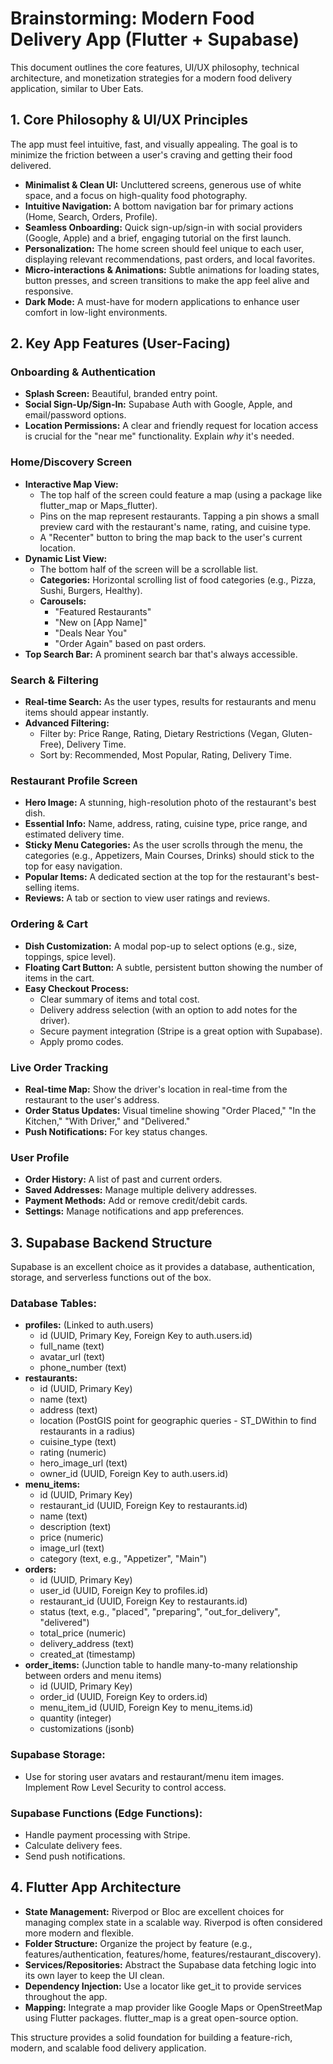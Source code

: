 # **Brainstorming: Modern Food Delivery App (Flutter \+ Supabase)**

This document outlines the core features, UI/UX philosophy, technical architecture, and monetization strategies for a modern food delivery application, similar to Uber Eats.

## **1\. Core Philosophy & UI/UX Principles**

The app must feel intuitive, fast, and visually appealing. The goal is to minimize the friction between a user's craving and getting their food delivered.

* **Minimalist & Clean UI:** Uncluttered screens, generous use of white space, and a focus on high-quality food photography.  
* **Intuitive Navigation:** A bottom navigation bar for primary actions (Home, Search, Orders, Profile).  
* **Seamless Onboarding:** Quick sign-up/sign-in with social providers (Google, Apple) and a brief, engaging tutorial on the first launch.  
* **Personalization:** The home screen should feel unique to each user, displaying relevant recommendations, past orders, and local favorites.  
* **Micro-interactions & Animations:** Subtle animations for loading states, button presses, and screen transitions to make the app feel alive and responsive.  
* **Dark Mode:** A must-have for modern applications to enhance user comfort in low-light environments.

## **2\. Key App Features (User-Facing)**

### **Onboarding & Authentication**

* **Splash Screen:** Beautiful, branded entry point.  
* **Social Sign-Up/Sign-In:** Supabase Auth with Google, Apple, and email/password options.  
* **Location Permissions:** A clear and friendly request for location access is crucial for the "near me" functionality. Explain *why* it's needed.

### **Home/Discovery Screen**

* **Interactive Map View:**  
  * The top half of the screen could feature a map (using a package like flutter\_map or Maps\_flutter).  
  * Pins on the map represent restaurants. Tapping a pin shows a small preview card with the restaurant's name, rating, and cuisine type.  
  * A "Recenter" button to bring the map back to the user's current location.  
* **Dynamic List View:**  
  * The bottom half of the screen will be a scrollable list.  
  * **Categories:** Horizontal scrolling list of food categories (e.g., Pizza, Sushi, Burgers, Healthy).  
  * **Carousels:**  
    * "Featured Restaurants"  
    * "New on \[App Name\]"  
    * "Deals Near You"  
    * "Order Again" based on past orders.  
* **Top Search Bar:** A prominent search bar that's always accessible.

### **Search & Filtering**

* **Real-time Search:** As the user types, results for restaurants and menu items should appear instantly.  
* **Advanced Filtering:**  
  * Filter by: Price Range, Rating, Dietary Restrictions (Vegan, Gluten-Free), Delivery Time.  
  * Sort by: Recommended, Most Popular, Rating, Delivery Time.

### **Restaurant Profile Screen**

* **Hero Image:** A stunning, high-resolution photo of the restaurant's best dish.  
* **Essential Info:** Name, address, rating, cuisine type, price range, and estimated delivery time.  
* **Sticky Menu Categories:** As the user scrolls through the menu, the categories (e.g., Appetizers, Main Courses, Drinks) should stick to the top for easy navigation.  
* **Popular Items:** A dedicated section at the top for the restaurant's best-selling items.  
* **Reviews:** A tab or section to view user ratings and reviews.

### **Ordering & Cart**

* **Dish Customization:** A modal pop-up to select options (e.g., size, toppings, spice level).  
* **Floating Cart Button:** A subtle, persistent button showing the number of items in the cart.  
* **Easy Checkout Process:**  
  * Clear summary of items and total cost.  
  * Delivery address selection (with an option to add notes for the driver).  
  * Secure payment integration (Stripe is a great option with Supabase).  
  * Apply promo codes.

### **Live Order Tracking**

* **Real-time Map:** Show the driver's location in real-time from the restaurant to the user's address.  
* **Order Status Updates:** Visual timeline showing "Order Placed," "In the Kitchen," "With Driver," and "Delivered."  
* **Push Notifications:** For key status changes.

### **User Profile**

* **Order History:** A list of past and current orders.  
* **Saved Addresses:** Manage multiple delivery addresses.  
* **Payment Methods:** Add or remove credit/debit cards.  
* **Settings:** Manage notifications and app preferences.

## **3\. Supabase Backend Structure**

Supabase is an excellent choice as it provides a database, authentication, storage, and serverless functions out of the box.

### **Database Tables:**

* **profiles:** (Linked to auth.users)  
  * id (UUID, Primary Key, Foreign Key to auth.users.id)  
  * full\_name (text)  
  * avatar\_url (text)  
  * phone\_number (text)  
* **restaurants:**  
  * id (UUID, Primary Key)  
  * name (text)  
  * address (text)  
  * location (PostGIS point for geographic queries \- ST\_DWithin to find restaurants in a radius)  
  * cuisine\_type (text)  
  * rating (numeric)  
  * hero\_image\_url (text)  
  * owner\_id (UUID, Foreign Key to auth.users.id)  
* **menu\_items:**  
  * id (UUID, Primary Key)  
  * restaurant\_id (UUID, Foreign Key to restaurants.id)  
  * name (text)  
  * description (text)  
  * price (numeric)  
  * image\_url (text)  
  * category (text, e.g., "Appetizer", "Main")  
* **orders:**  
  * id (UUID, Primary Key)  
  * user\_id (UUID, Foreign Key to profiles.id)  
  * restaurant\_id (UUID, Foreign Key to restaurants.id)  
  * status (text, e.g., "placed", "preparing", "out\_for\_delivery", "delivered")  
  * total\_price (numeric)  
  * delivery\_address (text)  
  * created\_at (timestamp)  
* **order\_items:** (Junction table to handle many-to-many relationship between orders and menu items)  
  * id (UUID, Primary Key)  
  * order\_id (UUID, Foreign Key to orders.id)  
  * menu\_item\_id (UUID, Foreign Key to menu\_items.id)  
  * quantity (integer)  
  * customizations (jsonb)

### **Supabase Storage:**

* Use for storing user avatars and restaurant/menu item images. Implement Row Level Security to control access.

### **Supabase Functions (Edge Functions):**

* Handle payment processing with Stripe.  
* Calculate delivery fees.  
* Send push notifications.

## **4\. Flutter App Architecture**

* **State Management:** Riverpod or Bloc are excellent choices for managing complex state in a scalable way. Riverpod is often considered more modern and flexible.  
* **Folder Structure:** Organize the project by feature (e.g., features/authentication, features/home, features/restaurant\_discovery).  
* **Services/Repositories:** Abstract the Supabase data fetching logic into its own layer to keep the UI clean.  
* **Dependency Injection:** Use a locator like get\_it to provide services throughout the app.  
* **Mapping:** Integrate a map provider like Google Maps or OpenStreetMap using Flutter packages. flutter\_map is a great open-source option.

This structure provides a solid foundation for building a feature-rich, modern, and scalable food delivery application.

